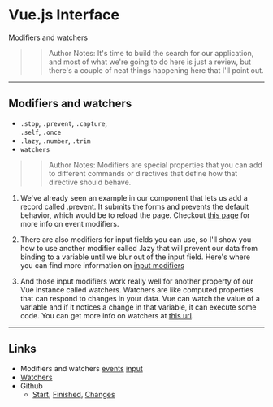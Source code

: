 <!-- .slide: data-state="title" -->
# Vue.js Interface
Modifiers and watchers

> > Author Notes: It's time to build the search for our application, and most of what we're going to do here is just a review, but there's a couple of neat things happening here that I'll point out.

---

## Modifiers and watchers

- `.stop`, <code class="code-warning">.prevent</code>, `.capture`,<br> `.self`, `.once`
- <code class="code-warning">.lazy</code>, `.number`, `.trim`
- `watchers`

> > Author Notes: Modifiers are special properties that you can add to different commands or directives that define how that directive should behave.

1. We've already seen an example in our component that lets us add a record called .prevent. It submits the forms and prevents the default behavior, which would be to reload the page. Checkout [this page][1] for more info on event modifiers.

1. There are also modifiers for input fields you can use, so I'll show you how to use another modifier called .lazy that will prevent our data from binding to a variable until we blur out of the input field. Here's where you can find more information on [input modifiers][2]

1. And those input modifiers work really well for another property of our Vue instance called watchers. Watchers are like computed properties that can respond to changes in your data. Vue can watch the value of a variable and if it notices a change in that variable, it can execute some code. You can get more info on watchers at [this url][3].

---

## Links
- Modifiers and watchers [events][4] [input][5]
- [Watchers][6]
- Github
  - [Start][7], [Finished][8], [Changes][9]

[1]:	https://vuejs.org/v2/guide/events.html#Event-Modifiers
[2]:	https://vuejs.org/v2/guide/forms.html#Modifiers
[3]:	https://vuejs.org/v2/guide/computed.html#Watchers
[4]:	https://vuejs.org/v2/guide/events.html#Event-Modifiers
[5]:	https://vuejs.org/v2/guide/forms.html#Modifiers
[6]:	https://vuejs.org/v2/guide/computed.html#Watchers
[7]:	https://github.com/planetoftheweb/vueinterface/tree/04_04b
[8]:	https://github.com/planetoftheweb/vueinterface/tree/04_04e
[9]:	https://github.com/planetoftheweb/vueinterface/compare/04_03e...04_04e
